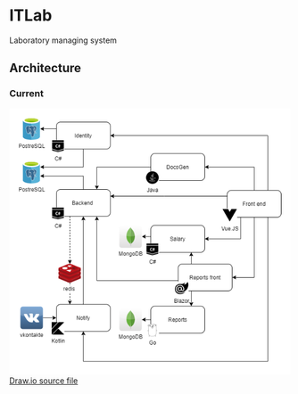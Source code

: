 # ITLab
Laboratory managing system


## Architecture
### Current
![Architecture (current)](docs/img/Architecture.png)
[Draw.io source file](docs/src/Architecture.drawio)
